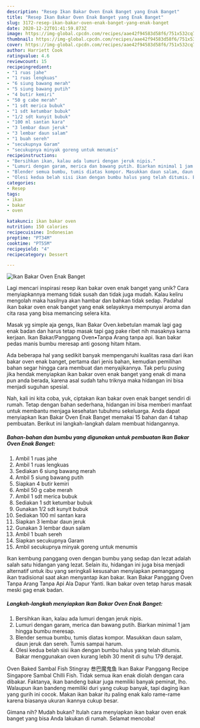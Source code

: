 ```yaml
---
description: "Resep Ikan Bakar Oven Enak Banget yang Enak Banget"
title: "Resep Ikan Bakar Oven Enak Banget yang Enak Banget"
slug: 3172-resep-ikan-bakar-oven-enak-banget-yang-enak-banget
date: 2020-12-22T01:41:59.873Z
image: https://img-global.cpcdn.com/recipes/aae42f94583d58f6/751x532cq70/ikan-bakar-oven-enak-banget-foto-resep-utama.jpg
thumbnail: https://img-global.cpcdn.com/recipes/aae42f94583d58f6/751x532cq70/ikan-bakar-oven-enak-banget-foto-resep-utama.jpg
cover: https://img-global.cpcdn.com/recipes/aae42f94583d58f6/751x532cq70/ikan-bakar-oven-enak-banget-foto-resep-utama.jpg
author: Harriett Cook
ratingvalue: 4.6
reviewcount: 15
recipeingredient:
- "1 ruas jahe"
- "1 ruas lengkuas"
- "6 siung bawang merah"
- "5 siung bawang putih"
- "4 butir kemiri"
- "50 g cabe merah"
- "1 sdt merica bubuk"
- "1 sdt ketumbar bubuk"
- "1/2 sdt kunyit bubuk"
- "100 ml santan kara"
- "3 lembar daun jeruk"
- "3 lembar daun salam"
- "1 buah sereh"
- "secukupnya Garam"
- "secukupnya minyak goreng untuk menumis"
recipeinstructions:
- "Bersihkan ikan, kalau ada lumuri dengan jeruk nipis."
- "Lumuri dengan garam, merica dan bawang putih. Biarkan minimal 1 jam hingga bumbu meresap."
- "Blender semua bumbu, tumis diatas kompor. Masukkan daun salam, daun jeruk dan sereh. Tumis sampai harum."
- "Olesi kedua belah sisi ikan dengan bumbu halus yang telah ditumis. Bakar menggunakan oven kurang lebih 30 menit di suhu 179 derajat."
categories:
- Resep
tags:
- ikan
- bakar
- oven

katakunci: ikan bakar oven 
nutrition: 150 calories
recipecuisine: Indonesian
preptime: "PT34M"
cooktime: "PT55M"
recipeyield: "4"
recipecategory: Dessert

---
```



![Ikan Bakar Oven Enak Banget](https://img-global.cpcdn.com/recipes/aae42f94583d58f6/751x532cq70/ikan-bakar-oven-enak-banget-foto-resep-utama.jpg)

Lagi mencari inspirasi resep ikan bakar oven enak banget yang unik? Cara menyiapkannya memang tidak susah dan tidak juga mudah. Kalau keliru mengolah maka hasilnya akan hambar dan bahkan tidak sedap. Padahal ikan bakar oven enak banget yang enak selayaknya mempunyai aroma dan cita rasa yang bisa memancing selera kita.

Masak yg simple aja gengs, Ikan Bakar Oven.kebetulan mamak lagi gag enak badan dan harus tetap masak tapi gag pake ribet nih masaknya karna kerjaan. Ikan Bakar/Panggang Oven•Tanpa Arang tanpa api. Ikan bakar pedas manis bumbu meresap anti gosong hitam hitam.

Ada beberapa hal yang sedikit banyak mempengaruhi kualitas rasa dari ikan bakar oven enak banget, pertama dari jenis bahan, kemudian pemilihan bahan segar hingga cara membuat dan menyajikannya. Tak perlu pusing jika hendak menyiapkan ikan bakar oven enak banget yang enak di mana pun anda berada, karena asal sudah tahu triknya maka hidangan ini bisa menjadi suguhan spesial.


Nah, kali ini kita coba, yuk, ciptakan ikan bakar oven enak banget sendiri di rumah. Tetap dengan bahan sederhana, hidangan ini bisa memberi manfaat untuk membantu menjaga kesehatan tubuhmu sekeluarga. Anda dapat menyiapkan Ikan Bakar Oven Enak Banget memakai 15 bahan dan 4 tahap pembuatan. Berikut ini langkah-langkah dalam membuat hidangannya.

<!--inarticleads1-->

##### Bahan-bahan dan bumbu yang digunakan untuk pembuatan Ikan Bakar Oven Enak Banget:

1. Ambil 1 ruas jahe
1. Ambil 1 ruas lengkuas
1. Sediakan 6 siung bawang merah
1. Ambil 5 siung bawang putih
1. Siapkan 4 butir kemiri
1. Ambil 50 g cabe merah
1. Ambil 1 sdt merica bubuk
1. Sediakan 1 sdt ketumbar bubuk
1. Gunakan 1/2 sdt kunyit bubuk
1. Sediakan 100 ml santan kara
1. Siapkan 3 lembar daun jeruk
1. Gunakan 3 lembar daun salam
1. Ambil 1 buah sereh
1. Siapkan secukupnya Garam
1. Ambil secukupnya minyak goreng untuk menumis


Ikan kembung panggang oven dengan bumbu yang sedap dan lezat adalah salah satu hidangan yang lezat. Selain itu, hidangan ini juga bisa menjadi alternatif untuk ibu yang seringkali kesusahan menyiapkan pemanggang ikan tradisional saat akan menyantap ikan bakar. Ikan Bakar Panggang Oven Tanpa Arang Tanpa Api Ala Dapur Yanti. Ikan bakar oven tetap harus masak meski gag enak badan. 

<!--inarticleads2-->

##### Langkah-langkah menyiapkan Ikan Bakar Oven Enak Banget:

1. Bersihkan ikan, kalau ada lumuri dengan jeruk nipis.
1. Lumuri dengan garam, merica dan bawang putih. Biarkan minimal 1 jam hingga bumbu meresap.
1. Blender semua bumbu, tumis diatas kompor. Masukkan daun salam, daun jeruk dan sereh. Tumis sampai harum.
1. Olesi kedua belah sisi ikan dengan bumbu halus yang telah ditumis. Bakar menggunakan oven kurang lebih 30 menit di suhu 179 derajat.


Oven Baked Sambal Fish Stingray 叁巴魔鬼鱼 Ikan Bakar Panggang Recipe Singapore Sambal Chilli Fish. Tidak semua ikan enak diolah dengan cara dibakar. Faktanya, ikan bandeng bakar juga memiliki banyak peminat, lho. Walaupun ikan bandeng memiliki duri yang cukup banyak, tapi daging ikan yang gurih ini cocok. Makan ikan bakar itu paling enak kalo rame-rame karena biasanya ukuran ikannya cukup besar. 

Gimana nih? Mudah bukan? Itulah cara menyiapkan ikan bakar oven enak banget yang bisa Anda lakukan di rumah. Selamat mencoba!
